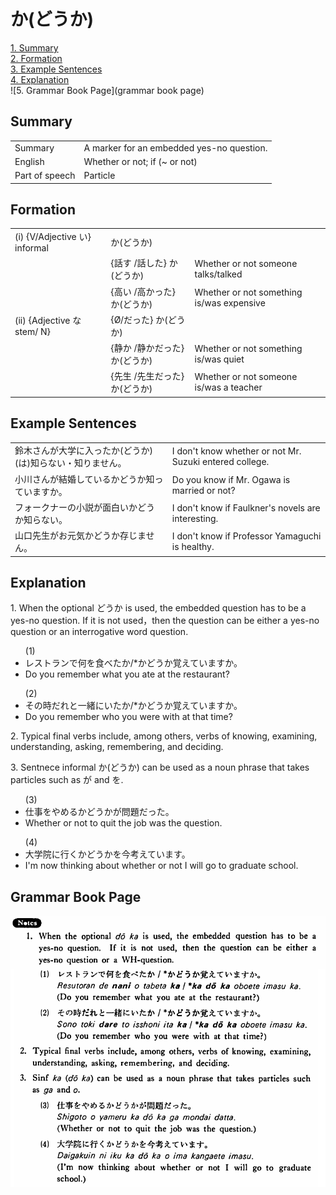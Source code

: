 # か(どうか)

[1. Summary](#summary)<br>
[2. Formation](#formation)<br>
[3. Example Sentences](#example-sentences)<br>
[4. Explanation](#explanation)<br>
![5. Grammar Book Page](grammar book page)<br>


## Summary

<table><tr>   <td>Summary</td>   <td>A marker for an embedded yes-no question.</td></tr><tr>   <td>English</td>   <td>Whether or not; if (~ or not)</td></tr><tr>   <td>Part of speech</td>   <td>Particle</td></tr></table>

## Formation

<table class="table"><tbody><tr class="tr head"><td class="td"><span class="numbers">(i)</span> <span> <span class="bold">{V/Adjective い}    informal</span></span></td> <td class="td"><span class="concept">か</span>(<span class="concept">どうか</span>)</td> <td class="td">&nbsp;</td> </tr> <tr class="tr"> <td class="td">&nbsp;</td> <td class="td">{話す /話した} <span class="concept">か</span>(<span class="concept">どうか</span>)</td> <td class="td">Whether    or not someone talks/talked</td> </tr> <tr class="tr"> <td class="td">&nbsp;</td> <td class="td">{高い /高かった} <span class="concept">か</span>(<span class="concept">どうか</span>)</td> <td class="td">Whether    or not something is/was expensive</td> </tr> <tr class="tr head"> <td class="td"><span class="numbers">(ii)</span>  <span class="bold">{Adjective な stem/   N}</span></td> <td class="td">{<span class="concept">Ø</span>/<span class="concept">だった</span>} <span class="concept">か</span>(<span class="concept">どうか</span>)</td> <td class="td">&nbsp;</td> </tr> <tr class="tr"> <td class="td">&nbsp;</td> <td class="td">{静か /静か<span class="concept">だった</span>} <span class="concept">か</span>(<span class="concept">どうか</span>)</td> <td class="td">Whether    or not something is/was quiet</td> </tr> <tr class="tr"> <td class="td">&nbsp;</td> <td class="td">{先生 /先生<span class="concept">だった</span>} <span class="concept">か</span>(<span class="concept">どうか</span>)</td> <td class="td">Whether    or not someone is/was a teacher</td> </tr></tbody></table>

## Example Sentences

<table><tr>   <td>鈴木さんが大学に入ったか(どうか)(は)知らない・知りません。</td>   <td>I don't know whether or not Mr. Suzuki entered college.</td></tr><tr>   <td>小川さんが結婚しているかどうか知っていますか。</td>   <td>Do you know if Mr. Ogawa is married or not?</td></tr><tr>   <td>フォークナーの小説が面白いかどうか知らない。</td>   <td>I don't know if Faulkner's novels are interesting.</td></tr><tr>   <td>山口先生がお元気かどうか存じません。</td>   <td>I don't know if Professor Yamaguchi is healthy.</td></tr></table>

## Explanation

<p>1. When the optional <span class="cloze">どうか</span> is used, the embedded question has to be a yes-no question. If it is not used，then the question can be either a yes-no question or an interrogative word question.</p>  <ul>(1) <li>レストランで何を食べたか/*<span class="cloze">かどうか</span>覚えていますか。</li> <li>Do you remember what you ate at the restaurant?</li> </ul>  <ul>(2) <li>その時だれと一緒にいたか/*<span class="cloze">かどうか</span>覚えていますか。</li> <li>Do you remember who you were with at that time?</li> </ul>  <p>2. Typical final verbs include, among others, verbs of knowing, examining, understanding, asking, remembering, and deciding.</p>  <p>3. Sentnece informal <span class="cloze">か</span>(どうか</span>) can be used as a noun phrase that takes particles such as が and を.</p>  <ul>(3) <li>仕事をやめる<span class="cloze">かどうか</span>が問題だった。</li> <li>Whether or not to quit the job was the question.</li> </ul>  <ul>(4) <li>大学院に行く<span class="cloze">かどうか</span>を今考えています。</li> <li>I'm now thinking about whether or not I will go to graduate school.</li> </ul>

## Grammar Book Page

![](../img/Basicかどうか.png)

